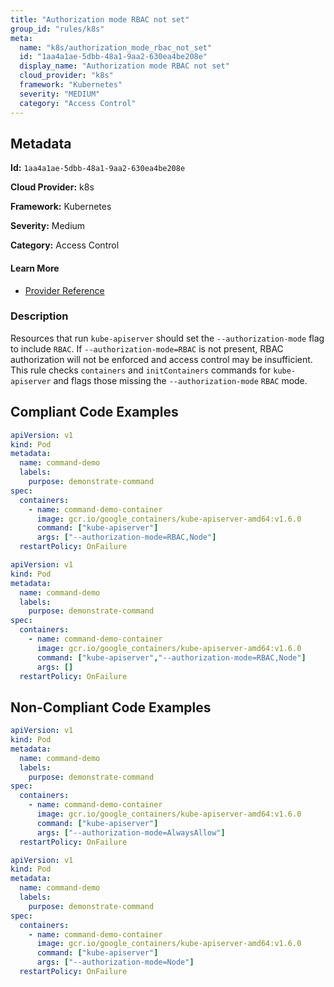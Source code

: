 ```yaml
---
title: "Authorization mode RBAC not set"
group_id: "rules/k8s"
meta:
  name: "k8s/authorization_mode_rbac_not_set"
  id: "1aa4a1ae-5dbb-48a1-9aa2-630ea4be208e"
  display_name: "Authorization mode RBAC not set"
  cloud_provider: "k8s"
  framework: "Kubernetes"
  severity: "MEDIUM"
  category: "Access Control"
---
```

## Metadata

**Id:** `1aa4a1ae-5dbb-48a1-9aa2-630ea4be208e`

**Cloud Provider:** k8s

**Framework:** Kubernetes

**Severity:** Medium

**Category:** Access Control

#### Learn More

 - [Provider Reference](https://kubernetes.io/docs/reference/command-line-tools-reference/kube-apiserver/)

### Description

 Resources that run `kube-apiserver` should set the `--authorization-mode` flag to include `RBAC`. If `--authorization-mode=RBAC` is not present, RBAC authorization will not be enforced and access control may be insufficient. This rule checks `containers` and `initContainers` commands for `kube-apiserver` and flags those missing the `--authorization-mode` `RBAC` mode.


## Compliant Code Examples
```yaml
apiVersion: v1
kind: Pod
metadata:
  name: command-demo
  labels:
    purpose: demonstrate-command
spec:
  containers:
    - name: command-demo-container
      image: gcr.io/google_containers/kube-apiserver-amd64:v1.6.0
      command: ["kube-apiserver"]
      args: ["--authorization-mode=RBAC,Node"]
  restartPolicy: OnFailure

```

```yaml
apiVersion: v1
kind: Pod
metadata:
  name: command-demo
  labels:
    purpose: demonstrate-command
spec:
  containers:
    - name: command-demo-container
      image: gcr.io/google_containers/kube-apiserver-amd64:v1.6.0
      command: ["kube-apiserver","--authorization-mode=RBAC,Node"]
      args: []
  restartPolicy: OnFailure

```
## Non-Compliant Code Examples
```yaml
apiVersion: v1
kind: Pod
metadata:
  name: command-demo
  labels:
    purpose: demonstrate-command
spec:
  containers:
    - name: command-demo-container
      image: gcr.io/google_containers/kube-apiserver-amd64:v1.6.0
      command: ["kube-apiserver"]
      args: ["--authorization-mode=AlwaysAllow"]
  restartPolicy: OnFailure

```

```yaml
apiVersion: v1
kind: Pod
metadata:
  name: command-demo
  labels:
    purpose: demonstrate-command
spec:
  containers:
    - name: command-demo-container
      image: gcr.io/google_containers/kube-apiserver-amd64:v1.6.0
      command: ["kube-apiserver"]
      args: ["--authorization-mode=Node"]
  restartPolicy: OnFailure

```